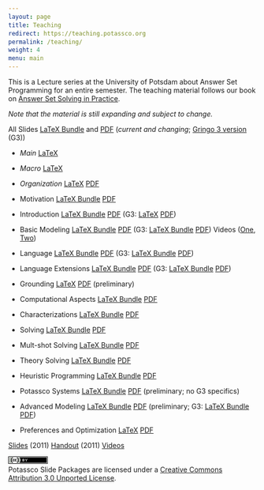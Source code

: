 ```yaml
---
layout: page
title: Teaching
redirect: https://teaching.potassco.org
permalink: /teaching/
weight: 4
menu: main
---
```


This is a Lecture series at the University of Potsdam about Answer Set Programming for an entire semester.
The teaching material follows our book on
[Answer Set Solving in Practice](/book/).

*Note that the material is still expanding and subject to change.*

All Slides
[LaTeX Bundle](http://www.cs.uni-potsdam.de/~torsten/Potassco/Slides/asp.tgz)
and
[PDF](http://www.cs.uni-potsdam.de/~torsten/Potassco/Slides/asp.pdf)
(*current and changing*; [Gringo 3 version](http://www.cs.uni-potsdam.de/~torsten/Potassco/Slides/asp3.pdf) (G3))

- *Main*
  [LaTeX](http://www.cs.uni-potsdam.de/~torsten/Potassco/Slides/asp.tex)
- *Macro*
  [LaTeX](http://www.cs.uni-potsdam.de/~torsten/Potassco/Slides/macro.tex)
- *Organization*
  [LaTeX](http://www.cs.uni-potsdam.de/~torsten/Potassco/Slides/organization.tex)
  [PDF](http://www.cs.uni-potsdam.de/~torsten/Potassco/Slides/organization.pdf)

- Motivation
  [LaTeX Bundle](http://www.cs.uni-potsdam.de/~torsten/Potassco/Slides/motivation.tgz)
  [PDF](http://www.cs.uni-potsdam.de/~torsten/Potassco/Slides/motivation.pdf)
- Introduction
  [LaTeX Bundle](http://www.cs.uni-potsdam.de/~torsten/Potassco/Slides/introduction.tgz)
  [PDF](http://www.cs.uni-potsdam.de/~torsten/Potassco/Slides/introduction.pdf)
  (G3: [LaTeX](http://www.cs.uni-potsdam.de/~torsten/Potassco/Slides/introduction3.tex)
  [PDF](http://www.cs.uni-potsdam.de/~torsten/Potassco/Slides/introduction3.pdf))
- Basic Modeling
  [LaTeX Bundle](http://www.cs.uni-potsdam.de/~torsten/Potassco/Slides/modeling.tgz)
  [PDF](http://www.cs.uni-potsdam.de/~torsten/Potassco/Slides/modeling.pdf)
  (G3: [LaTeX Bundle](http://www.cs.uni-potsdam.de/~torsten/Potassco/Slides/modeling3.tgz)
  [PDF](http://www.cs.uni-potsdam.de/~torsten/Potassco/Slides/modeling3.pdf))
  Videos ([One](videos.html#workflow), [Two](videos.html#modeling))
- Language
  [LaTeX Bundle](http://www.cs.uni-potsdam.de/~torsten/Potassco/Slides/language.tgz)
  [PDF](http://www.cs.uni-potsdam.de/~torsten/Potassco/Slides/language.pdf)
  (G3: [LaTeX Bundle](http://www.cs.uni-potsdam.de/~torsten/Potassco/Slides/language3.tgz)
  [PDF](http://www.cs.uni-potsdam.de/~torsten/Potassco/Slides/language3.pdf))
- Language Extensions
  [LaTeX Bundle](http://www.cs.uni-potsdam.de/~torsten/Potassco/Slides/extensions.tgz)
  [PDF](http://www.cs.uni-potsdam.de/~torsten/Potassco/Slides/extensions.pdf)
  (G3: [LaTeX Bundle](http://www.cs.uni-potsdam.de/~torsten/Potassco/Slides/extensions3.tgz)
  [PDF](http://www.cs.uni-potsdam.de/~torsten/Potassco/Slides/extensions3.pdf))
- Grounding
  [LaTeX](http://www.cs.uni-potsdam.de/~torsten/Potassco/Slides/grounding.tex)
  [PDF](http://www.cs.uni-potsdam.de/~torsten/Potassco/Slides/grounding.pdf)
  (preliminary)
- Computational Aspects
  [LaTeX Bundle](http://www.cs.uni-potsdam.de/~torsten/Potassco/Slides/computation.tgz)
  [PDF](http://www.cs.uni-potsdam.de/~torsten/Potassco/Slides/computation.pdf)
- Characterizations
  [LaTeX Bundle](http://www.cs.uni-potsdam.de/~torsten/Potassco/Slides/characterizations.tgz)
  [PDF](http://www.cs.uni-potsdam.de/~torsten/Potassco/Slides/characterizations.pdf)
- Solving
  [LaTeX Bundle](http://www.cs.uni-potsdam.de/~torsten/Potassco/Slides/solving.tgz)
  [PDF](http://www.cs.uni-potsdam.de/~torsten/Potassco/Slides/solving.pdf)
- Mult-shot Solving
  [LaTeX Bundle](http://www.cs.uni-potsdam.de/~torsten/Potassco/Slides/msolving.tgz)
  [PDF](http://www.cs.uni-potsdam.de/~torsten/Potassco/Slides/msolving.pdf)
- Theory Solving
  [LaTeX Bundle](http://www.cs.uni-potsdam.de/~torsten/Potassco/Slides/tsolving.tgz)
  [PDF](http://www.cs.uni-potsdam.de/~torsten/Potassco/Slides/tsolving.pdf)
- Heuristic Programming
  [LaTeX Bundle](http://www.cs.uni-potsdam.de/~torsten/Potassco/Slides/hsolving.tgz)
  [PDF](http://www.cs.uni-potsdam.de/~torsten/Potassco/Slides/hsolving.pdf)
- Potassco Systems
  [LaTeX Bundle](http://www.cs.uni-potsdam.de/~torsten/Potassco/Slides/systems.tgz)
  [PDF](http://www.cs.uni-potsdam.de/~torsten/Potassco/Slides/systems.pdf)
  (preliminary; no G3 specifics)
- Advanced Modeling
  [LaTeX Bundle](http://www.cs.uni-potsdam.de/~torsten/Potassco/Slides/encoding.tgz)
  [PDF](http://www.cs.uni-potsdam.de/~torsten/Potassco/Slides/encoding.pdf)
  (preliminary;
  G3: [LaTeX Bundle](http://www.cs.uni-potsdam.de/~torsten/Potassco/Slides/encoding3.tgz)
  [PDF](http://www.cs.uni-potsdam.de/~torsten/Potassco/Slides/encoding3.pdf))
- Preferences and Optimization
  [LaTeX](http://www.cs.uni-potsdam.de/~torsten/Potassco/Slides/preferences.tex)
  [PDF](http://www.cs.uni-potsdam.de/~torsten/Potassco/Slides/preferences.pdf)

[Slides](http://www.cs.uni-potsdam.de/~torsten/Lehre/ASP/Folien/asp-slides.pdf) (2011)
[Handout](http://www.cs.uni-potsdam.de/~torsten/Lehre/ASP/Folien/asp-handout.pdf) (2011)
[Videos](/doc/videos/)

<a rel="license" href="http://creativecommons.org/licenses/by/3.0/deed.en_US"><img alt="Creative Commons License" style="border-width:0" src="/images/ccby80x15.png"></a>
<br>
Potassco Slide Packages are licensed under a <a rel="license" href="http://creativecommons.org/licenses/by/3.0/deed.en_US">Creative Commons Attribution 3.0 Unported License</a>.
